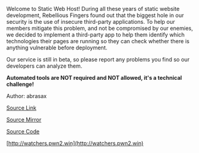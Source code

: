 
Welcome to Static Web Host! During all these years of static website development, Rebellious Fingers found out that the biggest hole in our security is the use of insecure third-party applications. To help our members mitigate this problem, and not be compromised by our enemies, we decided to implement a third-party app to help them identify which technologies their pages are running so they can check whether there is anything vulnerable before deployment.

Our service is still in beta, so please report any problems you find so our developers can analyze them.

**Automated tools are NOT required and NOT allowed, it's a technical challenge!**

Author: abrasax

[Source Link](https://static.pwn2win.party/watchers_0e77bc6ca371a1ccf21332fd249ca7947cd7af0615176cb40c8b7c5363273845.tar.gz)

[Source Mirror](https://storage.cloud.google.com/pwn2win-files/watchers_0e77bc6ca371a1ccf21332fd249ca7947cd7af0615176cb40c8b7c5363273845.tar.gz)

[Source Code](https://storage.googleapis.com/pwn2win-files/watchers_0e77bc6ca371a1ccf21332fd249ca7947cd7af0615176cb40c8b7c5363273845.zip)

[http://watchers.pwn2.win](http://watchers.pwn2.win)
